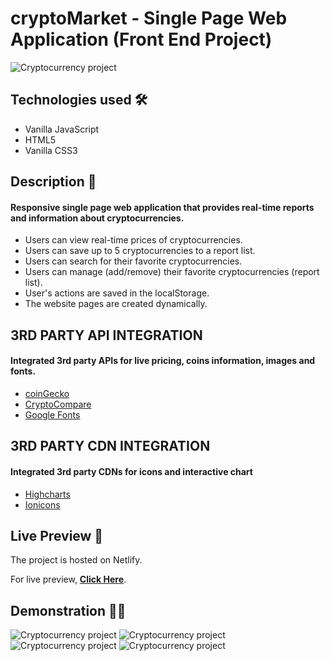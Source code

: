 # cryptoMarket - Single Page Web Application (Front End Project)

<img src="https://i.imgur.com/ZUS7lvt.png" alt="Cryptocurrency project">

## Technologies used 🛠️
* Vanilla JavaScript
* HTML5
* Vanilla CSS3

## Description 📝
#### Responsive single page web application that provides real-time reports and information about cryptocurrencies.
- Users can view real-time prices of cryptocurrencies.
- Users can save up to 5 cryptocurrencies to a report list.
- Users can search for their favorite cryptocurrencies.
- Users can manage (add/remove) their favorite cryptocurrencies (report list).
- User's actions are saved in the localStorage.
- The website pages are created dynamically.

## 3RD PARTY API INTEGRATION
#### Integrated 3rd party APIs for live pricing, coins information, images and fonts.

- <a href="https://www.coingecko.com/en/api#/">coinGecko</a>
- <a href="https://min-api.cryptocompare.com/">CryptoCompare</a>
- <a href="https://fonts.google.com/">Google Fonts</a>

## 3RD PARTY CDN INTEGRATION
#### Integrated 3rd party CDNs for icons and interactive chart

- <a href="https://www.highcharts.com/">Highcharts</a>
- <a href="https://ionicons.com/">Ionicons</a>

## Live Preview 🔗
The project is hosted on Netlify.

For live preview, <strong><a href="https://cryptomarketproject.netlify.app/index.html">Click Here</a></strong>.

## Demonstration 🤹‍♂️
<img src="https://s2.gifyu.com/images/ezgif-7-88cc998fc13e.gif" alt="Cryptocurrency project">

<img src="https://s2.gifyu.com/images/ezgif-7-332671a52880.gif" alt="Cryptocurrency project">

<img src="https://s2.gifyu.com/images/ezgif-7-42db81636422.gif" alt="Cryptocurrency project">

<img src="https://s2.gifyu.com/images/ezgif-7-e586837d7978.gif" alt="Cryptocurrency project">
